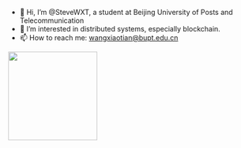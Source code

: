 - 👋 Hi, I’m @SteveWXT, a student at Beijing University of Posts and Telecommunication
- 👀 I’m interested in distributed systems, especially blockchain.
- 📫 How to reach me: wangxiaotian@bupt.edu.cn

<a href="https://github.com/SteveWXT">
  <img height="180em" src="https://github-readme-stats.vercel.app/api?username=SteveWXT&show_icons=true&count_private=true"/>
</a>

<!---
SteveWXT/SteveWXT is a ✨ special ✨ repository because its `README.md` (this file) appears on your GitHub profile.
You can click the Preview link to take a look at your changes.
--->
